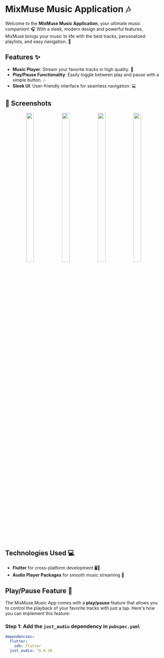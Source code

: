 





# MixMuse Music Application 🎶

Welcome to the **MixMuse Music Application**, your ultimate music companion! 🎧 With a sleek, modern design and powerful features, MixMuse brings your music to life with the best tracks, personalized playlists, and easy navigation. 🚀

## Features ✨
- **Music Player**: Stream your favorite tracks in high quality. 🎵
- **Play/Pause Functionality**: Easily toggle between play and pause with a simple button. 🎶
- **Sleek UI**: User-friendly interface for seamless navigation. 💻

## 📸 Screenshots

<div align="center">
  <img src="https://github.com/user-attachments/assets/0b2ca041-7a00-4b9a-b7ee-8fbbf78cc7cd" height="35%" width="22%" />
  <img src="https://github.com/user-attachments/assets/ef8dea34-4188-493c-802c-d4e92182f4b1" height="35%" width="22%" />
  <img src="https://github.com/user-attachments/assets/ee7b4362-e44d-4902-ae27-db8837191919" height="35%" width="22%" />
  <img src="https://github.com/user-attachments/assets/90b9fbf9-7f89-459d-8fad-7352150d45ce" height="35%" width="22%" />
</div>




## Technologies Used 💻
- **Flutter** for cross-platform development 🖥️📱
- **Audio Player Packages** for smooth music streaming 🎵

## Play/Pause Feature 🎵

The MixMuse Music App comes with a **play/pause** feature that allows you to control the playback of your favorite tracks with just a tap. Here's how you can implement this feature:

### Step 1: Add the `just_audio` dependency in `pubspec.yaml`

```yaml
dependencies:
  flutter:
    sdk: flutter
  just_audio: ^0.9.18
